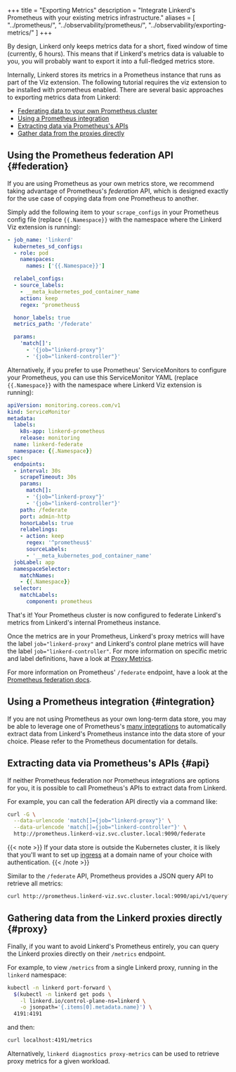 +++
title = "Exporting Metrics"
description = "Integrate Linkerd's Prometheus with your existing metrics infrastructure."
aliases = [
  "../prometheus/",
  "../observability/prometheus/",
  "../observability/exporting-metrics/"
]
+++

By design, Linkerd only keeps metrics data for a short, fixed window of time
(currently, 6 hours). This means that if Linkerd's metrics data is valuable to
you, you will probably want to export it into a full-fledged metrics store.

Internally, Linkerd stores its metrics in a Prometheus instance that runs as
part of the Viz extension. The following tutorial requires the viz extension
to be installed with prometheus enabled. There are several basic approaches
to exporting metrics data from Linkerd:

- [Federating data to your own Prometheus cluster](#federation)
- [Using a Prometheus integration](#integration)
- [Extracting data via Prometheus's APIs](#api)
- [Gather data from the proxies directly](#proxy)

## Using the Prometheus federation API {#federation}

If you are using Prometheus as your own metrics store, we recommend taking
advantage of Prometheus's *federation* API, which is designed exactly for the
use case of copying data from one Prometheus to another.

Simply add the following item to your `scrape_configs` in your Prometheus config
file (replace `{{.Namespace}}` with the namespace where the Linkerd Viz
extension is running):

```yaml
- job_name: 'linkerd'
  kubernetes_sd_configs:
  - role: pod
    namespaces:
      names: ['{{.Namespace}}']

  relabel_configs:
  - source_labels:
    - __meta_kubernetes_pod_container_name
    action: keep
    regex: ^prometheus$

  honor_labels: true
  metrics_path: '/federate'

  params:
    'match[]':
      - '{job="linkerd-proxy"}'
      - '{job="linkerd-controller"}'
```

Alternatively, if you prefer to use Prometheus' ServiceMonitors to configure
your Prometheus, you can use this ServiceMonitor YAML (replace `{{.Namespace}}`
with the namespace where Linkerd Viz extension is running):

```yaml
apiVersion: monitoring.coreos.com/v1
kind: ServiceMonitor
metadata:
  labels:
    k8s-app: linkerd-prometheus
    release: monitoring
  name: linkerd-federate
  namespace: {{.Namespace}}
spec:
  endpoints:
  - interval: 30s
    scrapeTimeout: 30s
    params:
      match[]:
      - '{job="linkerd-proxy"}'
      - '{job="linkerd-controller"}'
    path: /federate
    port: admin-http
    honorLabels: true
    relabelings:
    - action: keep
      regex: '^prometheus$'
      sourceLabels:
      - '__meta_kubernetes_pod_container_name'
  jobLabel: app
  namespaceSelector:
    matchNames:
    - {{.Namespace}}
  selector:
    matchLabels:
      component: prometheus
```

That's it! Your Prometheus cluster is now configured to federate Linkerd's
metrics from Linkerd's internal Prometheus instance.

Once the metrics are in your Prometheus, Linkerd's proxy metrics will have the
label `job="linkerd-proxy"` and Linkerd's control plane metrics will have the
label `job="linkerd-controller"`. For more information on specific metric and
label definitions, have a look at [Proxy Metrics](../../reference/proxy-metrics/).

For more information on Prometheus' `/federate` endpoint, have a look at the
[Prometheus federation docs](https://prometheus.io/docs/prometheus/latest/federation/).

## Using a Prometheus integration {#integration}

If you are not using Prometheus as your own long-term data store, you may be
able to leverage one of Prometheus's [many
integrations](https://prometheus.io/docs/operating/integrations/) to
automatically extract data from Linkerd's Prometheus instance into the data
store of your choice. Please refer to the Prometheus documentation for details.

## Extracting data via Prometheus's APIs {#api}

If neither Prometheus federation nor Prometheus integrations are options for
you, it is possible to call Prometheus's APIs to extract data from Linkerd.

For example, you can call the federation API directly via a command like:

```bash
curl -G \
  --data-urlencode 'match[]={job="linkerd-proxy"}' \
  --data-urlencode 'match[]={job="linkerd-controller"}' \
  http://prometheus.linkerd-viz.svc.cluster.local:9090/federate
```

{{< note >}}
If your data store is outside the Kubernetes cluster, it is likely that
you'll want to set up
[ingress](https://kubernetes.io/docs/concepts/services-networking/ingress/)
at a domain name of your choice with authentication.
{{< /note >}}

Similar to the `/federate` API, Prometheus provides a JSON query API to
retrieve all metrics:

```bash
curl http://prometheus.linkerd-viz.svc.cluster.local:9090/api/v1/query?query=request_total
```

## Gathering data from the Linkerd proxies directly {#proxy}

Finally, if you want to avoid Linkerd's Prometheus entirely, you can query the
Linkerd proxies directly on their `/metrics` endpoint.

For example, to view `/metrics` from a single Linkerd proxy, running in the
`linkerd` namespace:

```bash
kubectl -n linkerd port-forward \
  $(kubectl -n linkerd get pods \
    -l linkerd.io/control-plane-ns=linkerd \
    -o jsonpath='{.items[0].metadata.name}') \
  4191:4191
```

and then:

```bash
curl localhost:4191/metrics
```

Alternatively, `linkerd diagnostics proxy-metrics` can be used to retrieve
proxy metrics for a given workload.
